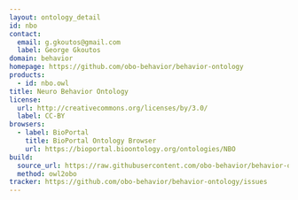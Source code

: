 ```yaml
---
layout: ontology_detail
id: nbo
contact:
  email: g.gkoutos@gmail.com
  label: George Gkoutos
domain: behavior
homepage: https://github.com/obo-behavior/behavior-ontology
products:
  - id: nbo.owl
title: Neuro Behavior Ontology
license:
  url: http://creativecommons.org/licenses/by/3.0/
  label: CC-BY
browsers:
  - label: BioPortal
    title: BioPortal Ontology Browser
    url: https://bioportal.bioontology.org/ontologies/NBO
build:
  source_url: https://raw.githubusercontent.com/obo-behavior/behavior-ontology/master/nbo-edit.owl
  method: owl2obo
tracker: https://github.com/obo-behavior/behavior-ontology/issues
---
```


